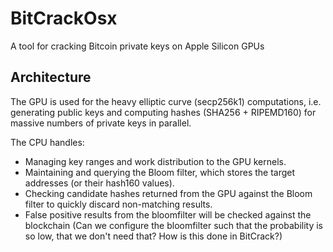 # BitCrackOsx
A tool for cracking Bitcoin private keys on Apple Silicon GPUs


## Architecture
The GPU is used for the heavy elliptic curve (secp256k1) computations, i.e. generating public keys and computing hashes (SHA256 + RIPEMD160) for massive numbers of private keys in parallel.

The CPU handles:
* Managing key ranges and work distribution to the GPU kernels.
* Maintaining and querying the Bloom filter, which stores the target addresses (or their hash160 values).
* Checking candidate hashes returned from the GPU against the Bloom filter to quickly discard non-matching results.
* False positive results from the bloomfilter will be checked against the blockchain (Can we configure the bloomfilter such that the probability is so low, that we don't need that? How is this done in BitCrack?)
